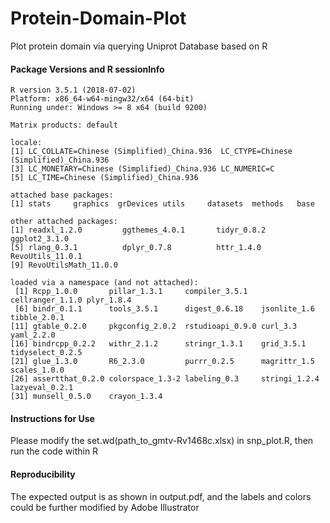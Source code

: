 # Protein-Domain-Plot
Plot protein domain via querying Uniprot Database based on R

#### Package Versions and R sessionInfo
```
R version 3.5.1 (2018-07-02)
Platform: x86_64-w64-mingw32/x64 (64-bit)
Running under: Windows >= 8 x64 (build 9200)

Matrix products: default

locale:
[1] LC_COLLATE=Chinese (Simplified)_China.936  LC_CTYPE=Chinese (Simplified)_China.936   
[3] LC_MONETARY=Chinese (Simplified)_China.936 LC_NUMERIC=C                              
[5] LC_TIME=Chinese (Simplified)_China.936    

attached base packages:
[1] stats     graphics  grDevices utils     datasets  methods   base     

other attached packages:
[1] readxl_1.2.0         ggthemes_4.0.1       tidyr_0.8.2          ggplot2_3.1.0       
[5] rlang_0.3.1          dplyr_0.7.8          httr_1.4.0           RevoUtils_11.0.1    
[9] RevoUtilsMath_11.0.0

loaded via a namespace (and not attached):
 [1] Rcpp_1.0.0       pillar_1.3.1     compiler_3.5.1   cellranger_1.1.0 plyr_1.8.4      
 [6] bindr_0.1.1      tools_3.5.1      digest_0.6.18    jsonlite_1.6     tibble_2.0.1    
[11] gtable_0.2.0     pkgconfig_2.0.2  rstudioapi_0.9.0 curl_3.3         yaml_2.2.0      
[16] bindrcpp_0.2.2   withr_2.1.2      stringr_1.3.1    grid_3.5.1       tidyselect_0.2.5
[21] glue_1.3.0       R6_2.3.0         purrr_0.2.5      magrittr_1.5     scales_1.0.0    
[26] assertthat_0.2.0 colorspace_1.3-2 labeling_0.3     stringi_1.2.4    lazyeval_0.2.1  
[31] munsell_0.5.0    crayon_1.3.4    
```

#### Instructions for Use 

Please modify the set.wd(path_to_gmtv-Rv1468c.xlsx) in snp_plot.R, then run the code within R

#### Reproducibility
The expected output is as shown in output.pdf, and the labels and colors could be further modified by Adobe Illustrator

